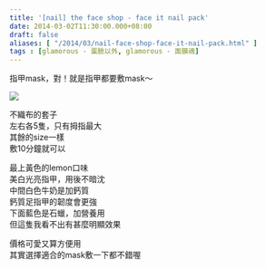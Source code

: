 ```yaml
---
title: '[nail] the face shop - face it nail pack'
date: 2014-03-02T11:30:00.000+08:00
draft: false
aliases: [ "/2014/03/nail-face-shop-face-it-nail-pack.html" ]
tags : [glamorous - 蛋臉以外, glamorous - 面膜魂]
---
```


指甲mask，對！就是指甲都要敷mask～  

[![](https://4.bp.blogspot.com/-Rolj93W48UA/XC3wMoIgY2I/AAAAAAAADxk/xKMqJm1dM_wIlFmCWRn90_wmNdD0q8CQACLcBGAs/s640/22.jpg)](https://4.bp.blogspot.com/-Rolj93W48UA/XC3wMoIgY2I/AAAAAAAADxk/xKMqJm1dM_wIlFmCWRn90_wmNdD0q8CQACLcBGAs/s1600/22.jpg)

不織布的套子  
左右各5隻，只有拇指最大  
其餘的size一樣  
敷10分鐘就可以  
  
最上黃色的lemon口味  
美白光亮指甲，用後不暗沈  
中間白色牛奶是加鈣質  
鈣質足指甲的韌度會更強  
下面藍色是石蠟，加營養用  
但這隻我看不出有甚麼明顯效果  
  
價格可愛又算方便用  
其實選擇適合的mask敷一下都不錯喔